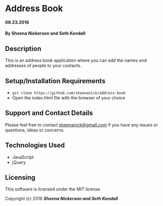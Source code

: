 # Address Book

#### 08.23.2016

#### By Sheena Nickerson and Seth Kendall

## Description

This is an address book application where you can add the names and addresses of people to your contacts.

## Setup/Installation Requirements

* `git clone https://github.com/sheenanick/address-book`
* Open the index.html file with the browser of your choice

## Support and Contact Details

Please feel free to contact sheenanick@gmail.com if you have any issues or questions, ideas or concerns.

## Technologies Used

* JavaScript
* jQuery

## Licensing

This software is licensed under the MIT license.

Copyright (c) 2016 **_Sheena Nickerson and Seth Kendall_**
